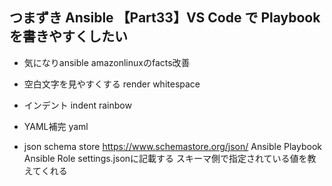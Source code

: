 ## つまずき Ansible 【Part33】VS Code で Playbook を書きやすくしたい

- 気になりansible
amazonlinuxのfacts改善

- 空白文字を見やすくする
render whitespace
- インデント
indent rainbow
- YAML補完
yaml

- json schema store
https://www.schemastore.org/json/
Ansible Playbook
Ansible Role
settings.jsonに記載する
スキーマ側で指定されている値を教えてくれる